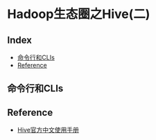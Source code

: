 Hadoop生态圈之Hive(二)
===

Index
---
- [命令行和CLIs](#命令行和CLIs)
- [Reference](#Reference)

## 命令行和CLIs
## Reference
- [Hive官方中文使用手册](https://blog.csdn.net/maizi1045/article/details/79455347)
